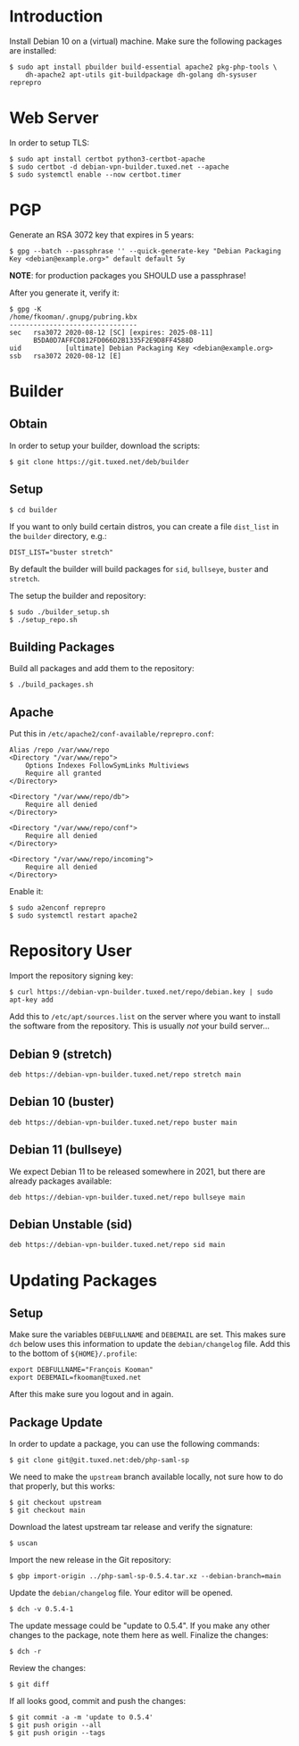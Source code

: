 # Introduction

Install Debian 10 on a (virtual) machine. Make sure the following packages
are installed:

    $ sudo apt install pbuilder build-essential apache2 pkg-php-tools \
        dh-apache2 apt-utils git-buildpackage dh-golang dh-sysuser reprepro

# Web Server

In order to setup TLS:

    $ sudo apt install certbot python3-certbot-apache
    $ sudo certbot -d debian-vpn-builder.tuxed.net --apache
    $ sudo systemctl enable --now certbot.timer

# PGP

Generate an RSA 3072 key that expires in 5 years:

	$ gpg --batch --passphrase '' --quick-generate-key "Debian Packaging Key <debian@example.org>" default default 5y

**NOTE**: for production packages you SHOULD use a passphrase! 

After you generate it, verify it:

	$ gpg -K
	/home/fkooman/.gnupg/pubring.kbx
	--------------------------------
	sec   rsa3072 2020-08-12 [SC] [expires: 2025-08-11]
	      B5DA0D7AFFCD812FD066D2B1335F2E9D8FF4588D
	uid           [ultimate] Debian Packaging Key <debian@example.org>
	ssb   rsa3072 2020-08-12 [E]

# Builder

## Obtain

In order to setup your builder, download the scripts:

    $ git clone https://git.tuxed.net/deb/builder

## Setup

    $ cd builder

If you want to only build certain distros, you can create a file `dist_list` in 
the `builder` directory, e.g.:

    DIST_LIST="buster stretch"

By default the builder will build packages for `sid`, `bullseye`, `buster` and
`stretch`.

The setup the builder and repository:

    $ sudo ./builder_setup.sh
    $ ./setup_repo.sh

## Building Packages

Build all packages and add them to the repository:

    $ ./build_packages.sh

## Apache 

Put this in `/etc/apache2/conf-available/reprepro.conf`:

	Alias /repo /var/www/repo
	<Directory "/var/www/repo">
		Options Indexes FollowSymLinks Multiviews
		Require all granted
	</Directory>

	<Directory "/var/www/repo/db">
		Require all denied
	</Directory>

	<Directory "/var/www/repo/conf">
		Require all denied
	</Directory>

	<Directory "/var/www/repo/incoming">
		Require all denied
	</Directory>

Enable it:

	$ sudo a2enconf reprepro
	$ sudo systemctl restart apache2

# Repository User

Import the repository signing key:

    $ curl https://debian-vpn-builder.tuxed.net/repo/debian.key | sudo apt-key add

Add this to `/etc/apt/sources.list` on the server where you want to install the
software from the repository. This is usually _not_ your build server...

## Debian 9 (stretch)

    deb https://debian-vpn-builder.tuxed.net/repo stretch main

## Debian 10 (buster)

    deb https://debian-vpn-builder.tuxed.net/repo buster main

## Debian 11 (bullseye) 

We expect Debian 11 to be released somewhere in 2021, but there are already
packages available:

    deb https://debian-vpn-builder.tuxed.net/repo bullseye main

## Debian Unstable (sid)

    deb https://debian-vpn-builder.tuxed.net/repo sid main


# Updating Packages

## Setup 

Make sure the variables `DEBFULLNAME` and `DEBEMAIL` are set. This makes sure 
`dch` below uses this information to update the `debian/changelog` file. Add 
this to the bottom of `${HOME}/.profile`:

	export DEBFULLNAME="François Kooman"
	export DEBEMAIL=fkooman@tuxed.net

After this make sure you logout and in again.

## Package Update

In order to update a package, you can use the following commands:

	$ git clone git@git.tuxed.net:deb/php-saml-sp

We need to make the `upstream` branch available locally, not sure how to do
that properly, but this works:

	$ git checkout upstream
	$ git checkout main

Download the latest upstream tar release and verify the signature:

	$ uscan

Import the new release in the Git repository:

	$ gbp import-origin ../php-saml-sp-0.5.4.tar.xz --debian-branch=main

Update the `debian/changelog` file. Your editor will be opened.

	$ dch -v 0.5.4-1

The update message could be "update to 0.5.4". If you make any other changes to
the package, note them here as well. Finalize the changes:

	$ dch -r

Review the changes:

	$ git diff

If all looks good, commit and push the changes:

	$ git commit -a -m 'update to 0.5.4'
	$ git push origin --all
	$ git push origin --tags
